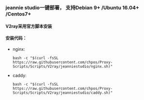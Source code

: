 ### jeannie studio一键部署， 支持Debian 9+ /Ubuntu 16.04+ /Centos7+ 

#### V2ray采用官方脚本安装

#### 安装代码：

* nginx:

   `bash -c "$(curl -fsSL https://raw.githubusercontent.com/chpos/Proxy-Scripts/Scripts/V2ray/jeanniestudio/nginx.sh)"`

* caddy:

  `bash -c "$(curl -fsSL https://raw.githubusercontent.com/chpos/Proxy-Scripts/Scripts/V2ray/jeanniestudio/caddy.sh)"`
